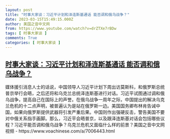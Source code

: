 ```yaml
---
layout: post
title: "时事大家谈：习近平计划和泽连斯基通话 能否调和俄乌战争？"
date: 2023-03-15T15:49:15.000Z
author: 美国之音中文网
from: https://www.youtube.com/watch?v=drZTXe7rBDw
tags: [ 时事大家谈 ]
comments: True
categories: [ 时事大家谈 ]
---
```

<!--1678895355000-->
[时事大家谈：习近平计划和泽连斯基通话 能否调和俄乌战争？](https://www.youtube.com/watch?v=drZTXe7rBDw)
------

<div>
媒体援引消息人士的话说，中国领导人习近平计划下周出访莫斯科，和俄罗斯总统普京举行会晤，之后还将和乌克兰总统泽连斯基进行对话。习近平试图通过调和俄乌战争，提高自己在国际上的声誉。在俄乌战争一周年之际，中国提出的解决乌克兰危机的十二点声明，被普遍认为是站在俄罗斯一边。美国国务卿布林肯告诫中国，如果向俄罗斯提供武器将引发严重后果。中国则作出强硬反击，警告美国不要对中俄关系指手画脚。那么，习近平会晤普京，以及跟泽连斯基对话会包括哪些议程？习近平能否调和俄乌战争？乌克兰危机又面临什么样的前景？美国之音中文网视频 - https://www.voachinese.com/a/7006443.html
</div>
